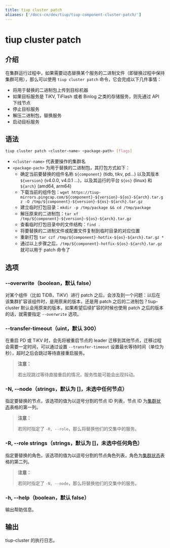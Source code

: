 ```yaml
---
title: tiup cluster patch
aliases: ['/docs-cn/dev/tiup/tiup-component-cluster-patch/']
---
```


# tiup cluster patch

## 介绍

在集群运行过程中，如果需要动态替换某个服务的二进制文件（即替换过程中保持集群可用），那么可以使用 `tiup cluster patch` 命令，它会完成以下几件事情：

- 将用于替换的二进制包上传到目标机器
- 如果目标服务是 TiKV, TiFlash 或者 Binlog 之类的存储服务，则先通过 API 下线节点
- 停止目标服务
- 解压二进制包，替换服务
- 启动目标服务

## 语法

```sh
tiup cluster patch <cluster-name> <package-path> [flags]
```

- `<cluster-name>` 代表要操作的集群名
- `<package-pach>` 为用于替换的二进制包，其打包方式如下：
    - 确定当前要替换的组件名称 `${component}` (tidb, tikv, pd...) 以及其版本 `${version}` (v4.0.0, v4.0.1 ...)，以及其运行的平台 `${os}` (linux) 和 `${arch}` (amd64, arm64)
    - 下载当前的组件包：`wget https://tiup-mirrors.pingcap.com/${component}-${version}-${os}-${arch}.tar.gz -O /tmp/${component}-${version}-${os}-${arch}.tar.gz`
    - 建立临时打包目录：`mkdir -p /tmp/package && cd /tmp/package`
    - 解压原来的二进制包：`tar xf /tmp/${component}-${version}-${os}-${arch}.tar.gz`
    - 查看临时打包目录中的文件结构：`find .`
    - 将要替换的二进制文件或配置文件复制到临时目录的对应位置
    - 重新打包 `tar czf /tmp/${component}-hotfix-${os}-${arch}.tar.gz *`
    - 通过以上步骤之后，`/tmp/${component}-hotfix-${os}-${arch}.tar.gz` 就可以用于 patch 命令了

## 选项

### --overwrite（boolean，默认 false）

对某个组件（比如 TiDB，TiKV）进行 patch 之后，会涉及到一个问题：以后在该集群扩容该组件时，是用原来的版本，还是用 patch 之后的二进制包？tiup-cluster 默认会用原来的版本，如果希望后续扩容的时候也使用 patch 之后的版本的话，就需要指定 `--overwrite` 选项。

### --transfer-timeout（uint，默认 300）

在重启 PD 或 TiKV 时，会先将被重启节点的 leader 迁移到其他节点，迁移过程会需要一定时间，可以通过设置 `--transfer-timeout` 设置最长等待时间（单位为秒），超时之后会跳过等待直接重启服务。

> **注意：**
> 
> 若出现跳过等待直接重启的情况，服务性能可能会出现抖动。

### -N, --node（strings，默认为 []，未选中任何节点）

指定要替换的节点，该选项的值为以逗号分割的节点 ID 列表，节点 ID 为[集群状态](/tiup/tiup-component-cluster-display.md)表格的第一列。

> **注意：**
> 
> 若同时指定了 `-R, --role`，那么将替换他们的交集中的服务。

### -R, --role strings（strings，默认为 []，未选中任何角色）

指定要替换的角色，该选项的值为以逗号分割的节点角色列表，角色为[集群状态](/tiup/tiup-component-cluster-display.md)表格的第二列。

> **注意：**
> 
> 若同时指定了 `-N, --node`，那么将替换他们的交集中的服务。

### -h, --help（boolean，默认 false）

输出帮助信息。

## 输出

tiup-cluster 的执行日志。